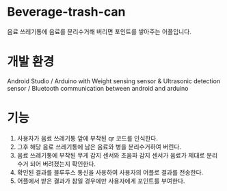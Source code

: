 # Beverage-trash-can
음료 쓰레기통에 음료를 분리수거해 버리면 포인트를 쌓아주는 어플입니다.

# 개발 환경
Android Studio / Arduino with Weight sensing sensor & Ultrasonic detection sensor / Bluetooth communication between android and arduino

# 기능
 1. 사용자가 음료 쓰레기통 앞에 부착된 qr 코드를 인식한다.
 2. 그후 해당 음료 쓰레기통에 남은 음료와 병을 분리수거하여 버린다.
 3. 음료 쓰레기통에 부착된 무게 감지 센서와 초음파 감지 센서가 음료가 제대로 분리수거 되어 버려졌는지 확인한다.
 4. 확인된 결과를 블루투스 통신을 사용하여 사용자의 어플로 결과를 전송한다.
 5. 어플에서 받은 결과가 참일 경우에만 사용자에게 포인트를 부여한다.
